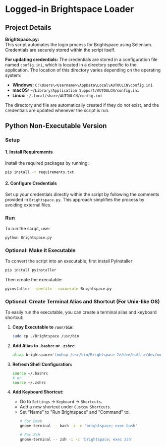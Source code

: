 # Logged-in Brightspace Loader

## Project Details

**Brightspace.py:**  
This script automates the login process for Brightspace using Selenium. Credentials are securely stored within the script itself.

**For updating credentials:**
The credentials are stored in a configuration file named `config.ini`, which is located in a directory specific to the application. The location of this directory varies depending on the operating system:

- **Windows:** `C:\Users\<Username>\AppData\Local\AUTOULCN\config.ini`
- **macOS:** `~/Library/Application Support/AUTOULCN/config.ini`
- **Linux:** `~/.local/share/AUTOULCN/config.ini`

The directory and file are automatically created if they do not exist, and the credentials are updated whenever the script is run.

## Python Non-Executable Version

### Setup

#### 1. Install Requirements
Install the required packages by running:
```bash
pip install -r requirements.txt
```

#### 2. Configure Credentials
Set up your credentials directly within the script by following the comments provided in `Brightspace.py`. This approach simplifies the process by avoiding external files.

### Run
To run the script, use:
```bash
python Brightspace.py
```

### Optional: Make it Executable
To convert the script into an executable, first install PyInstaller:
```bash
pip install pyinstaller
```
Then create the executable:
```bash
pyinstaller --onefile --noconsole Brightspace.py
```

### Optional: Create Terminal Alias and Shortcut (For Unix-like OS)
To easily run the executable, you can create a terminal alias and keyboard shortcut:

1. **Copy Executable to `/usr/bin`:**
   ```bash
   sudo cp ./Brightspace /usr/bin
   ```

2. **Add Alias to `.bashrc` or `.zshrc`:**
   ```bash
   alias brightspace='(nohup /usr/bin/Brightspace 2>/dev/null >/dev/null &); exit'
   ```

3. **Refresh Shell Configuration:**
   ```bash
   source ~/.bashrc
   # or
   source ~/.zshrc
   ```

4. **Add Keyboard Shortcut:**
   - Go to `Settings` -> `Keyboard` -> `Shortcuts`.
   - Add a new shortcut under `Custom Shortcuts`.
   - Set "Name" to "Run Brightspace" and "Command" to:
     ```bash
     # For Bash
     gnome-terminal -- bash -i -c 'brightspace; exec bash'
     
     # For Zsh
     gnome-terminal -- zsh -i -c 'brightspace; exec zsh'
     ```
